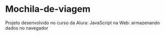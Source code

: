 # Mochila-de-viagem
Projeto desenvolvido no curso da Alura: JavaScript na Web: armazenando dados no navegador
